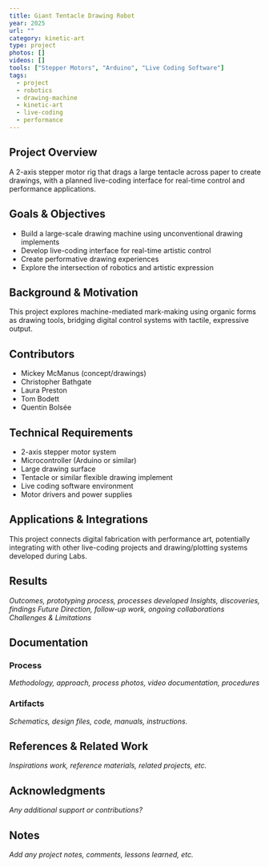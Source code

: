 ```yaml
---
title: Giant Tentacle Drawing Robot
year: 2025
url: ""
category: kinetic-art
type: project
photos: []
videos: []
tools: ["Stepper Motors", "Arduino", "Live Coding Software"]
tags:
  - project
  - robotics
  - drawing-machine
  - kinetic-art
  - live-coding
  - performance
---
```


## Project Overview
A 2-axis stepper motor rig that drags a large tentacle across paper to create drawings, with a planned live-coding interface for real-time control and performance applications.

## Goals & Objectives
- Build a large-scale drawing machine using unconventional drawing implements
- Develop live-coding interface for real-time artistic control
- Create performative drawing experiences
- Explore the intersection of robotics and artistic expression

## Background & Motivation
This project explores machine-mediated mark-making using organic forms as drawing tools, bridging digital control systems with tactile, expressive output.

## Contributors 
- Mickey McManus (concept/drawings)
- Christopher Bathgate
- Laura Preston
- Tom Bodett
- Quentin Bolsée

## Technical Requirements
- 2-axis stepper motor system
- Microcontroller (Arduino or similar)
- Large drawing surface
- Tentacle or similar flexible drawing implement
- Live coding software environment
- Motor drivers and power supplies

## Applications & Integrations
This project connects digital fabrication with performance art, potentially integrating with other live-coding projects and drawing/plotting systems developed during Labs.

## Results
*Outcomes, prototyping process, processes developed*
*Insights, discoveries, findings*
*Future Direction, follow-up work, ongoing collaborations*
*Challenges & Limitations*

## Documentation

### Process
*Methodology, approach, process photos, video documentation, procedures*

### Artifacts
*Schematics, design files, code, manuals, instructions.*

## References & Related Work
*Inspirations work, reference materials, related projects, etc.*

## Acknowledgments
*Any additional support or contributions?*

## Notes
*Add any project notes, comments, lessons learned, etc.* 